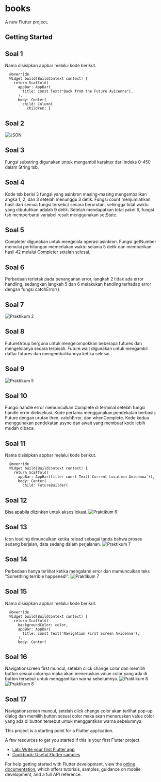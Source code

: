 # books

A new Flutter project.

## Getting Started

## Soal 1
Nama disisipkan appbar melalui kode berikut.
```
  @override
  Widget build(BuildContext context) {
    return Scaffold(
      appBar: AppBar(
        title: const Text("Back from the Future Avicenna"),
      ),
      body: Center(
        child: Column(
          children: [
```

## Soal 2
![JSON](assets/images/soal2.png)

## Soal 3
Fungsi substring digunakan untuk mengambil karakter dari indeks 0-450 dalam String tsb.

## Soal 4
Kode tsb berisi 3 fungsi yang asinkron masing-masing mengembalikan angka 1, 2, dan 3 setelah menunggu 3 detik. Fungsi count menjumlahkan hasil dari semua fungsi tersebut secara berurutan, sehingga total waktu yang dibutuhkan adalah 9 detik. Setelah mendapatkan total yakni 6, fungsi tsb memperbarui variabel result menggunakan setState.

## Soal 5
Completer digunakan untuk mengelola operasi asinkron. Fungsi getNumber memulai perhitungan memerlukan waktu selama 5 detik dan memberikan hasil 42 melalui Completer setelah selesai.

## Soal 6
Perbedaan terletak pada penanganan error, langkah 2 tidak ada error handling, sedangkan langkah 5 dan 6 melakukan handling terhadap error dengan fungsi catchError().

## Soal 7
![Praktikum 2](assets/images/p2.png)

## Soal 8
FutureGroup berguna untuk mengelompokkan beberapa futures dan mengelolanya secara terpisah. Future.wait digunakan untuk mengambil daftar futures dan mengembalikannya ketika selesai.

## Soal 9
![Praktikum 5](assets/images/p5.png)

## Soal 10
Fungsi handle error memunculkan Complete di terminal setelah fungsi handle error dieksekusi. Kode pertama menggunakan pendekatan berbasis Future dengan urutan then, catchError, dan whenComplete. Kode kedua menggunakan pendekatan async dan await yang membuat kode lebih mudah dibaca.

## Soal 11
Nama disisipkan appbar melalui kode berikut.
```
  @override
  Widget build(BuildContext context) {
    return Scaffold(
      appBar: AppBar(title: const Text('Current Location Avicenna')),
      body: Center(
        child: FutureBuilder(
```

## Soal 12
Bisa apabila diizinkan untuk akses lokasi.
![Praktikum 6](assets/images/p6.png)

## Soal 13
Icon loading dimunculkan ketika reload sebagai tanda bahwa proses sedang berjalan, data sedang dalam perjalanan.
![Praktikum 7](assets/images/p7.png)

## Soal 14
Perbedaan hanya terlihat ketika mengalami error dan memunculkan teks "Something terrible happened!".
![Praktikum 7](assets/images/p7.png)

## Soal 15
Nama disisipkan appbar melalui kode berikut.
```
  @override
  Widget build(BuildContext context) {
    return Scaffold(
      backgroundColor: color,
      appBar: AppBar(
        title: const Text('Navigation First Screen Avicenna'),
      ),
      body: Center(
```

## Soal 16
Navigationscreen first muncul, setelah click change color dan memilih button sesuai colornya maka akan meneruskan value color yang ada di button tersebut untuk menggantikan warna sebelumnya.
![Praktikum 8](assets/images/p81.png)
![Praktikum 8](assets/images/p82.png)

## Soal 17
Navigationscreen muncul, setelah click change color akan terlihat pop-up dialog dan memilih button sesuai color maka akan meneruskan value color yang ada di button tersebut untuk menggantikan warna sebelumnya.

This project is a starting point for a Flutter application.

A few resources to get you started if this is your first Flutter project:

- [Lab: Write your first Flutter app](https://docs.flutter.dev/get-started/codelab)
- [Cookbook: Useful Flutter samples](https://docs.flutter.dev/cookbook)

For help getting started with Flutter development, view the
[online documentation](https://docs.flutter.dev/), which offers tutorials,
samples, guidance on mobile development, and a full API reference.
